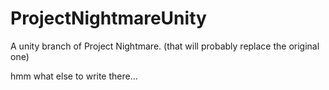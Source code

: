 # ProjectNightmareUnity
A unity branch of Project Nightmare. (that will probably replace the original one)

hmm what else to write there...